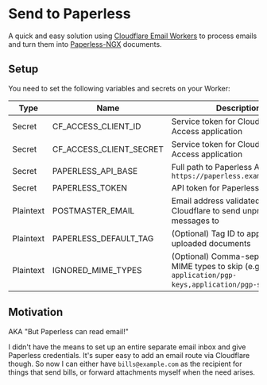 # Send to Paperless

A quick and easy solution using [Cloudflare Email Workers](https://developers.cloudflare.com/email-routing/email-workers/) to process
emails and turn them into [Paperless-NGX](https://docs.paperless-ngx.com/) documents.

## Setup

You need to set the following variables and secrets on your Worker:

| Type      | Name                    | Description                                                             |
|-----------|-------------------------|-------------------------------------------------------------------------|
| Secret    | CF_ACCESS_CLIENT_ID     | Service token for Cloudflare Access application                         |
| Secret    | CF_ACCESS_CLIENT_SECRET | Service token for Cloudflare Access application                         |
| Secret    | PAPERLESS_API_BASE      | Full path to Paperless API, e.g. `https://paperless.example.com/api`    |
| Secret    | PAPERLESS_TOKEN         | API token for Paperless                                                 |
| Plaintext | POSTMASTER_EMAIL        | Email address validated in Cloudflare to send unprocessable messages to |
| Plaintext | PAPERLESS_DEFAULT_TAG   | (Optional) Tag ID to apply to all uploaded documents                    |
| Plaintext | IGNORED_MIME_TYPES      | (Optional) Comma-separated list of MIME types to skip (e.g. `application/pgp-keys,application/pgp-signature`) |

## Motivation

AKA "But Paperless can read email!"

I didn't have the means to set up an entire separate email inbox and give Paperless credentials. It's super easy to add an email route
via Cloudflare though. So now I can either have `bills@example.com` as the recipient for things that send bills, or forward attachments
myself when the need arises.
